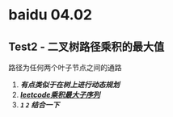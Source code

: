 # baidu 04.02

## Test2 - 二叉树路径乘积的最大值

路径为任何两个叶子节点之间的通路  

1. ***有点类似于在树上进行动态规划***
2. ***[leetcode乘积最大子序列](https://leetcode-cn.com/problems/maximum-product-subarray/)***
3. ***`1` `2` 结合一下***
